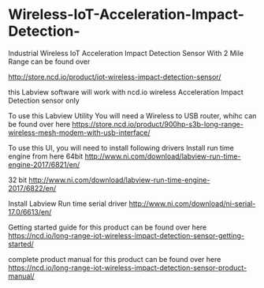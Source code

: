 # Wireless-IoT-Acceleration-Impact-Detection-
Industrial Wireless IoT Acceleration Impact Detection Sensor With 2 Mile Range can be found over

http://store.ncd.io/product/iot-wireless-impact-detection-sensor/

this Labview software will work with ncd.io wireless Acceleration Impact Detection sensor only

To use this Labview Utility You will need a Wireless to USB router, whihc can be found over here https://store.ncd.io/product/900hp-s3b-long-range-wireless-mesh-modem-with-usb-interface/

To use this UI, you will need to install following drivers Install run time engine from here 64bit http://www.ni.com/download/labview-run-time-engine-2017/6821/en/

32 bit http://www.ni.com/download/labview-run-time-engine-2017/6822/en/

Install Labview Run time serial driver http://www.ni.com/download/ni-serial-17.0/6613/en/

Getting started guide for this product can be found over here https://ncd.io/long-range-iot-wireless-impact-detection-sensor-getting-started/

complete product manual for this product can be found over here https://ncd.io/long-range-iot-wireless-impact-detection-sensor-product-manual/
